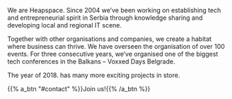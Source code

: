 We are Heapspace. Since 2004 we’ve been working on establishing tech and entrepreneurial spirit in Serbia through knowledge sharing and developing local and regional IT scene.

Together with other organisations and companies, we create a habitat where business can thrive. We have overseen the organisation of over 100 events. For three consecutive years, we’ve organised one of the biggest tech conferences in the Balkans – Voxxed Days Belgrade.

The year of 2018. has many more exciting projects in store.

{{% a_btn "#contact" %}}Join us!{{% /a_btn %}}